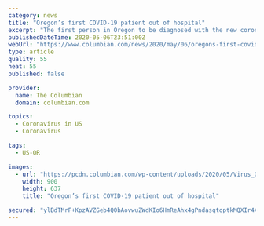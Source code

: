 ```yaml
---
category: news
title: "Oregon’s first COVID-19 patient out of hospital"
excerpt: "The first person in Oregon to be diagnosed with the new coronavirus has been discharged from the hospital more than two months after being admitted, the hospital said Tuesday."
publishedDateTime: 2020-05-06T23:51:00Z
webUrl: "https://www.columbian.com/news/2020/may/06/oregons-first-covid-19-patient-out-of-hospital/"
type: article
quality: 55
heat: 55
published: false

provider:
  name: The Columbian
  domain: columbian.com

topics:
  - Coronavirus in US
  - Coronavirus

tags:
  - US-OR

images:
  - url: "https://pcdn.columbian.com/wp-content/uploads/2020/05/Virus_Outbreak-Oregon-First_Patient_54272.jpg-01f06.jpg"
    width: 900
    height: 637
    title: "Oregon’s first COVID-19 patient out of hospital"

secured: "ylBdTMrF+KpzAVZGeb4Q0bAovwuZWdKIo6HmReAhx4gPndasqtoptkMQXIr4Ay+uX5MHxJQN7kulEjxYI4DevjJBq+PV+UiY+T4IM3W6p27kgC6p3/ZLdxv4joM6YStzo2l9nlin5WanKmY0rsoj6nDRgfG3z5p/QeM0PSGIMtrv+theUHhrimfX4LinXE3NM3+def7WOmBOOiLyjYfTfjM+JJBOo4oggv7uv8NCmJ9gndgibwmw9t8ga6HXeReXBVkDEw7GSXpIItHtPZtJQLjOVcLdqSNoSvRsl28PPJycDHJfw4pWt+icxOl4EslTHXZ3DNaQ4y6FB2k4s+NOKyO338yOxAW4ION7ESwhiI4ZytAHfUpxdjbiE2AxpB6uV0g2kpns6A9jjde8vHEBa40ZdBzqBD7pnrxdSBCdQQTdseBNLP8MMQwSB47FjHJCIuv7V4uECoFDTRqDdN1giF4mbbAzNAHd9AX/3kf8F2I=;LZVoETlyGYNvLqFP7QtqvQ=="
---
```


